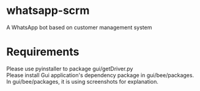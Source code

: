 # whatsapp-scrm
A WhatsApp bot based on customer management system
# Requirements
Please use pyinstaller to package gui/getDriver.py
<br>
Please install Gui application's dependency package in gui/bee/packages.
<br>
In gui/bee/packages, it is using screenshots for explanation.
